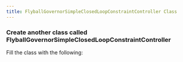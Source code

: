 ```yaml
---
title: FlyballGovernorSimpleClosedLoopConstraintController Class
---
```


### Create another class called FlyballGovernorSimpleClosedLoopConstraintController
   Fill the class with the following:
<pre><code data-url-index="0" data-snippet="multipleportions" data-portions='[["package","/doConstraint\(position2A, position2B, velocity2A, velocity2B, force2A, force2B, positionErrorMagnitude2\);\\s+}/"],["public YoVariableRegistry"]]' id="Controller"></code></pre>

<script id="snippetscript" src=https://cdn.rawgit.com/ihmcrobotics/ihmcrobotics.github.io/source/websitedocs/website/static/snippetautomation/codesnippets.js sources=Array.of("https://rawgit.com/ihmcrobotics/ihmc-open-robotics-software/develop/example-simulations/src/main/java/us/ihmc/exampleSimulations/flyballGovernor/FlyballGovernorSimpleClosedLoopConstraintController.java")></script>
